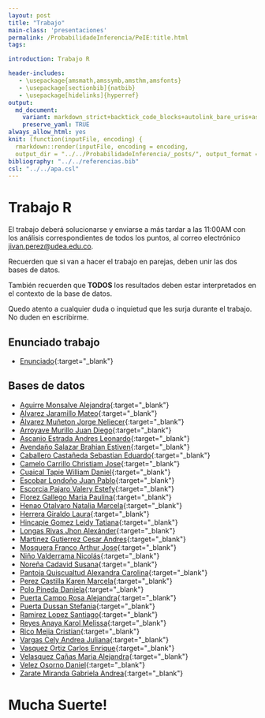 ```yaml
---
layout: post
title: "Trabajo"
main-class: 'presentaciones'
permalink: /ProbabilidadeInferencia/PeIE:title.html
tags:

introduction: Trabajo R

header-includes:
   - \usepackage{amsmath,amssymb,amsthm,amsfonts}
   - \usepackage[sectionbib]{natbib}
   - \usepackage[hidelinks]{hyperref}
output:
  md_document:
    variant: markdown_strict+backtick_code_blocks+autolink_bare_uris+ascii_identifiers+tex_math_single_backslash
    preserve_yaml: TRUE
always_allow_html: yes   
knit: (function(inputFile, encoding) {
  rmarkdown::render(inputFile, encoding = encoding,
  output_dir = "../../ProbabilidadeInferencia/_posts/", output_format = "all"  ) })
bibliography: "../../referencias.bib"
csl: "../../apa.csl"
---
```








Trabajo R
=========

El trabajo deberá solucionarse y enviarse a más tardar a las 11:00AM con
los análisis correspondientes de todos los puntos, al correo electrónico
<a target="_blank" href="mailto:jivan.perez@udea.edu.co">
jivan.perez@udea.edu.co</a>.

Recuerden que si van a hacer el trabajo en parejas, deben unir las dos
bases de datos.

También recuerden que **TODOS** los resultados deben estar interpretados
en el contexto de la base de datos.

Quedo atento a cualquier duda o inquietud que les surja durante el
trabajo. No duden en escribirme.

Enunciado trabajo
-----------------

-   [Enunciado](https://github.com/jiperezga/jiperezga.github.io/raw/master/Dataset/Trabajo/TrabajoR2.docx){:target="\_blank"}

Bases de datos
--------------

-   [Aguirre Monsalve
    Alejandra](https://github.com/jiperezga/jiperezga.github.io/raw/master/Dataset/Trabajo/T1020495555.xlsx){:target="\_blank"}
-   [Alvarez Jaramillo
    Mateo](https://github.com/jiperezga/jiperezga.github.io/raw/master/Dataset/Trabajo/T1001420406.xlsx){:target="\_blank"}
-   [Álvarez Muñeton Jorge
    Neliecer](https://github.com/jiperezga/jiperezga.github.io/raw/master/Dataset/Trabajo/T1035233013.xlsx){:target="\_blank"}
-   [Arroyave Murillo Juan
    Diego](https://github.com/jiperezga/jiperezga.github.io/raw/master/Dataset/Trabajo/T1007368680.xlsx){:target="\_blank"}
-   [Ascanio Estrada Andres
    Leonardo](https://github.com/jiperezga/jiperezga.github.io/raw/master/Dataset/Trabajo/T1065894729.xlsx){:target="\_blank"}
-   [Avendaño Salazar Brahian
    Estiven](https://github.com/jiperezga/jiperezga.github.io/raw/master/Dataset/Trabajo/T1152467235.xlsx){:target="\_blank"}
-   [Caballero Castañeda Sebastian
    Eduardo](https://github.com/jiperezga/jiperezga.github.io/raw/master/Dataset/Trabajo/T1010010607.xlsx){:target="\_blank"}
-   [Camelo Carrillo Christiam
    Jose](https://github.com/jiperezga/jiperezga.github.io/raw/master/Dataset/Trabajo/T1007665627.xlsx){:target="\_blank"}
-   [Cuaical Tapie William
    Daniel](https://github.com/jiperezga/jiperezga.github.io/raw/master/Dataset/Trabajo/T1007292685.xlsx){:target="\_blank"}
-   [Escobar Londoño Juan
    Pablo](https://github.com/jiperezga/jiperezga.github.io/raw/master/Dataset/Trabajo/T1000920301.xlsx){:target="\_blank"}
-   [Escorcia Pajaro Valery
    Estefy](https://github.com/jiperezga/jiperezga.github.io/raw/master/Dataset/Trabajo/T1002244380.xlsx){:target="\_blank"}
-   [Florez Gallego Maria
    Paulina](https://github.com/jiperezga/jiperezga.github.io/raw/master/Dataset/Trabajo/T1000549222.xlsx){:target="\_blank"}
-   [Henao Otalvaro Natalia
    Marcela](https://github.com/jiperezga/jiperezga.github.io/raw/master/Dataset/Trabajo/T43463025.xlsx){:target="\_blank"}
-   [Herrera Giraldo
    Laura](https://github.com/jiperezga/jiperezga.github.io/raw/master/Dataset/Trabajo/T1001017464.xlsx){:target="\_blank"}
-   [Hincapie Gomez Leidy
    Tatiana](https://github.com/jiperezga/jiperezga.github.io/raw/master/Dataset/Trabajo/T1010122767.xlsx){:target="\_blank"}
-   [Longas Rivas Jhon
    Alexánder](https://github.com/jiperezga/jiperezga.github.io/raw/master/Dataset/Trabajo/T1193326786.xlsx){:target="\_blank"}
-   [Martinez Gutierrez Cesar
    Andres](https://github.com/jiperezga/jiperezga.github.io/raw/master/Dataset/Trabajo/T1063082773.xlsx){:target="\_blank"}
-   [Mosquera Franco Arthur
    Jose](https://github.com/jiperezga/jiperezga.github.io/raw/master/Dataset/Trabajo/T1003073445.xlsx){:target="\_blank"}
-   [Niño Valderrama
    Nicolás](https://github.com/jiperezga/jiperezga.github.io/raw/master/Dataset/Trabajo/T1017241764.xlsx){:target="\_blank"}
-   [Noreña Cadavid
    Susana](https://github.com/jiperezga/jiperezga.github.io/raw/master/Dataset/Trabajo/T1000748392.xlsx){:target="\_blank"}
-   [Pantoja Quiscualtud Alexandra
    Carolina](https://github.com/jiperezga/jiperezga.github.io/raw/master/Dataset/Trabajo/T1087425594.xlsx){:target="\_blank"}
-   [Perez Castilla Karen
    Marcela](https://github.com/jiperezga/jiperezga.github.io/raw/master/Dataset/Trabajo/T1005605305.xlsx){:target="\_blank"}
-   [Polo Pineda
    Daniela](https://github.com/jiperezga/jiperezga.github.io/raw/master/Dataset/Trabajo/T1000085308.xlsx){:target="\_blank"}
-   [Puerta Campo Rosa
    Alejandra](https://github.com/jiperezga/jiperezga.github.io/raw/master/Dataset/Trabajo/T1002389631.xlsx){:target="\_blank"}
-   [Puerta Dussan
    Stefania](https://github.com/jiperezga/jiperezga.github.io/raw/master/Dataset/Trabajo/T1007286384.xlsx){:target="\_blank"}
-   [Ramirez Lopez
    Santiago](https://github.com/jiperezga/jiperezga.github.io/raw/master/Dataset/Trabajo/T1037669252.xlsx){:target="\_blank"}
-   [Reyes Anaya Karol
    Melissa](https://github.com/jiperezga/jiperezga.github.io/raw/master/Dataset/Trabajo/T1098757410.xlsx){:target="\_blank"}
-   [Rico Mejia
    Cristian](https://github.com/jiperezga/jiperezga.github.io/raw/master/Dataset/Trabajo/T1037654941.xlsx){:target="\_blank"}
-   [Vargas Cely Andrea
    Juliana](https://github.com/jiperezga/jiperezga.github.io/raw/master/Dataset/Trabajo/T1010149009.xlsx){:target="\_blank"}
-   [Vasquez Ortiz Carlos
    Enrique](https://github.com/jiperezga/jiperezga.github.io/raw/master/Dataset/Trabajo/T1003004985.xlsx){:target="\_blank"}
-   [Velasquez Cañas Maria
    Alejandra](https://github.com/jiperezga/jiperezga.github.io/raw/master/Dataset/Trabajo/T1000567192.xlsx){:target="\_blank"}
-   [Velez Osorno
    Daniel](https://github.com/jiperezga/jiperezga.github.io/raw/master/Dataset/Trabajo/T1037667652.xlsx){:target="\_blank"}
-   [Zarate Miranda Gabriela
    Andrea](https://github.com/jiperezga/jiperezga.github.io/raw/master/Dataset/Trabajo/T1017274210.xlsx){:target="\_blank"}

<h1>
Mucha Suerte!
</h1>
